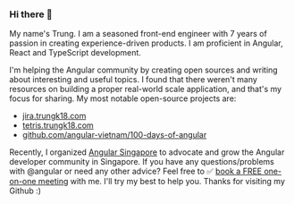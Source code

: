 ### Hi there 👋

My name's Trung. I am a seasoned front-end engineer with 7 years of passion in creating experience-driven products. I am proficient in Angular, React and TypeScript development.

 I'm helping the Angular community by creating open sources and writing about interesting and useful topics. I found that there weren't many resources on building a proper real-world scale application, and that's my focus for sharing. My most notable open-source projects are:

- [jira.trungk18.com](https://jira.trungk18.com)
- [tetris.trungk18.com](https://tetris.trungk18.com)
- [github.com/angular-vietnam/100-days-of-angular](https://github.com/angular-vietnam/100-days-of-angular)

Recently, I organized [Angular Singapore](https://twitter.com/angularsg) to advocate and grow the Angular developer community in Singapore. 
If you have any questions/problems with @angular or need any other advice? Feel free to ✅ [book a FREE one-on-one meeting](https://calendly.com/angular-singapore/15min)  with me. I'll try my best to help you. Thanks for visiting my Github :)
